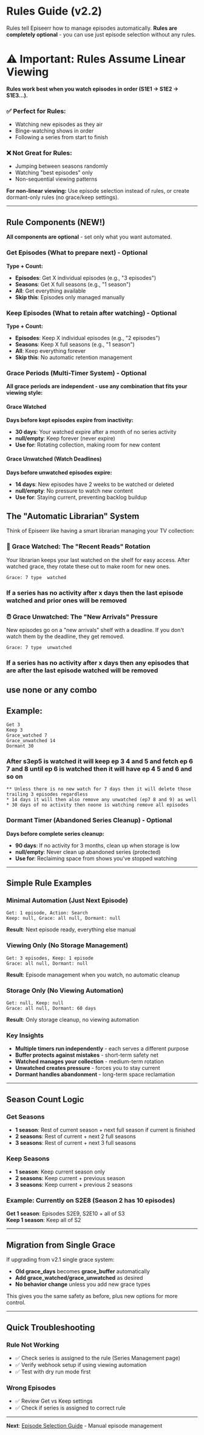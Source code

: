 # Rules Guide (v2.2)

Rules tell Episeerr how to manage episodes automatically. **Rules are completely optional** - you can use just episode selection without any rules.

# ⚠️ **Important: Rules Assume Linear Viewing**

**Rules work best when you watch episodes in order (S1E1 → S1E2 → S1E3...).**

### ✅ **Perfect for Rules:**
- Watching new episodes as they air
- Binge-watching shows in order
- Following a series from start to finish

### ❌ **Not Great for Rules:**
- Jumping between seasons randomly
- Watching "best episodes" only
- Non-sequential viewing patterns

**For non-linear viewing:** Use episode selection instead of rules, or create dormant-only rules (no grace/keep settings).

---

## Rule Components (NEW!)

**All components are optional** - set only what you want automated.

### Get Episodes (What to prepare next) - Optional
**Type + Count:**
- **Episodes**: Get X individual episodes (e.g., "3 episodes")
- **Seasons**: Get X full seasons (e.g., "1 season") 
- **All**: Get everything available
- **Skip this**: Episodes only managed manually

### Keep Episodes (What to retain after watching) - Optional
**Type + Count:**
- **Episodes**: Keep X individual episodes (e.g., "2 episodes")
- **Seasons**: Keep X full seasons (e.g., "1 season")
- **All**: Keep everything forever
- **Skip this**: No automatic retention management

### Grace Periods (Multi-Timer System) - Optional

**All grace periods are independent - use any combination that fits your viewing style:**

#### Grace Watched   
**Days before kept episodes expire from inactivity:**
- **30 days**: Your watched expire after a month of no series activity
- **null/empty**: Keep forever (never expire)
- **Use for**: Rotating collection, making room for new content

#### Grace Unwatched (Watch Deadlines)
**Days before unwatched episodes expire:**
- **14 days**: New episodes have 2 weeks to be watched or deleted
- **null/empty**: No pressure to watch new content
- **Use for**: Staying current, preventing backlog buildup
## The "Automatic Librarian" System

Think of Episeerr like having a smart librarian managing your TV collection:


### 🔄 **Grace Watched: The "Recent Reads" Rotation**
Your librarian keeps your last watched on the shelf for easy access. After watched grace, they rotate these out to make room for new ones.

```
Grace: 7 type  watched
```
### If a series has no activity after x days then the last episode watched and prior ones will be removed

### ⏰ **Grace Unwatched: The "New Arrivals" Pressure**
New episodes go on a "new arrivals" shelf with a deadline. If you don't watch them by the deadline, they get removed.

```
Grace: 7 type  unwatched
```
### If a series has no activity after x days then any episodes that are after the last episode watched will be removed

## use none or any combo
## Example:
```
Get 3
Keep 3
Grace_watched 7
Grace_unwatched 14
Dormant 30
```
### After s3ep5 is watched it will keep ep 3 4 and 5 and fetch ep 6 7 and 8 until ep 6 is watched then it will have ep 4 5 and 6 and so on
    ** Unless there is no new watch for 7 days then it will delete those trailing 3 episodes regardless
    * 14 days it will then also remove any unwatched (ep7 8 and 9) as well
    * 30 days of no activity then noone is watching remove all episodes

### Dormant Timer (Abandoned Series Cleanup) - Optional
**Days before complete series cleanup:**
- **90 days**: If no activity for 3 months, clean up when storage is low
- **null/empty**: Never clean up abandoned series (protected)
- **Use for**: Reclaiming space from shows you've stopped watching

---

## Simple Rule Examples

### Minimal Automation (Just Next Episode)
```
Get: 1 episode, Action: Search
Keep: null, Grace: all null, Dormant: null
```
**Result**: Next episode ready, everything else manual

### Viewing Only (No Storage Management)
```
Get: 3 episodes, Keep: 1 episode
Grace: all null, Dormant: null
```
**Result**: Episode management when you watch, no automatic cleanup

### Storage Only (No Viewing Automation)
```
Get: null, Keep: null
Grace: all null, Dormant: 60 days
```
**Result**: Only storage cleanup, no viewing automation


### Key Insights
- **Multiple timers run independently** - each serves a different purpose
- **Buffer protects against mistakes** - short-term safety net
- **Watched manages your collection** - medium-term rotation
- **Unwatched creates pressure** - forces you to stay current  
- **Dormant handles abandonment** - long-term space reclamation


---

## Season Count Logic

### Get Seasons
- **1 season**: Rest of current season + next full season if current is finished
- **2 seasons**: Rest of current + next 2 full seasons
- **3 seasons**: Rest of current + next 3 full seasons

### Keep Seasons  
- **1 season**: Keep current season only
- **2 seasons**: Keep current + previous season
- **3 seasons**: Keep current + previous 2 seasons

### Example: Currently on S2E8 (Season 2 has 10 episodes)
**Get 1 season**: Episodes S2E9, S2E10 + all of S3  
**Keep 1 season**: Keep all of S2

---

## Migration from Single Grace

If upgrading from v2.1 single grace system:
- **Old grace_days** becomes **grace_buffer** automatically
- **Add grace_watched/grace_unwatched** as desired
- **No behavior change** unless you add new grace types

This gives you the same safety as before, plus new options for more control.

---

## Quick Troubleshooting

### Rule Not Working
- ✅ Check series is assigned to the rule (Series Management page)
- ✅ Verify webhook setup if using viewing automation
- ✅ Test with dry run mode first

### Wrong Episodes  
- ✅ Review Get vs Keep settings
- ✅ Check if series is assigned to correct rule

---

**Next**: [Episode Selection Guide](episode-selection.md) - Manual episode management
